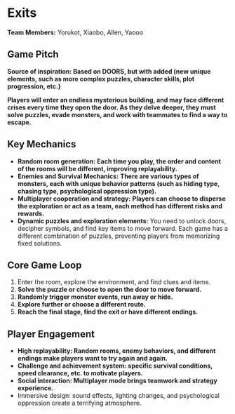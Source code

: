 # **Exits**

**Team Members:** Yorukot, Xiaobo, Allen, Yaooo

## Game Pitch

**Source of inspiration: Based on DOORS, but with added (new unique elements, such as more complex puzzles, character skills, plot progression, etc.)**

**Players will enter an endless mysterious building, and may face different crises every time they open the door. As they delve deeper, they must solve puzzles, evade monsters, and work with teammates to find a way to escape.**

## Key Mechanics

- **Random room generation:** **Each time you play, the order and content of the rooms will be different, improving replayability.**
- **Enemies and Survival Mechanics:** **There are various types of monsters, each with unique behavior patterns (such as hiding type, chasing type, psychological oppression type).**
- **Multiplayer cooperation and strategy:** **Players can choose to disperse the exploration or act as a team, each method has different risks and rewards.**
- **Dynamic puzzles and exploration elements:** You need to unlock doors, decipher symbols, and find key items to move forward. Each game has a different combination of puzzles, preventing players from memorizing fixed solutions.

## Core Game Loop

1. Enter the room, explore the environment, and find clues and items.
2. **Solve the puzzle or choose to open the door to move forward.**
3. **Randomly trigger monster events, run away or hide.**
4. **Explore further or choose a different route.**
5. **Reach the final stage, find the exit or have different endings.**

## Player Engagement

- **High replayability: Random rooms, enemy behaviors, and different endings make players want to try again and again.**
- **Challenge and achievement system: specific survival conditions, speed clearance, etc. to motivate players.**
- **Social interaction: Multiplayer mode brings teamwork and strategy experience.**
- Immersive design: sound effects, lighting changes, and psychological oppression create a terrifying atmosphere.
